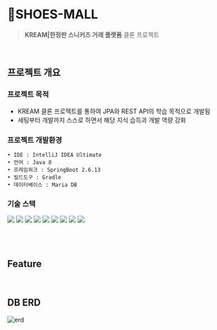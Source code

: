 
# 👟SHOES-MALL
> **KREAM|한정판 스니커즈 거래 플랫폼** 클론 프로젝트

<br/>

## 프로젝트 개요 

### 프로젝트 목적 

- KREAM 클론 프로젝트를 통하여 JPA와 REST API의 학습 목적으로 개발됨
- 세팅부터 개발까지 스스로 하면서 해당 지식 습득과 개발 역량 강화

### 프로젝트 개발환경

```
• IDE : IntelliJ IDEA Ultimate
• 언어 : Java 8
• 프레임워크 : SpringBoot 2.6.13
• 빌드도구 : Gradle 
• 데이터베이스 : Maria DB
```

### 기술 스택 

<p align="left">
<img src="https://img.shields.io/badge/Java 8-007396?style=flat&logo=Java&logoColor=white">
<img src="https://img.shields.io/badge/Spring Boot-6DB33F?style=flat&logo=Spring Boot&logoColor=white">
<img src="https://img.shields.io/badge/jQuery-0769AD?style=flat&logo=Oracle&logoColor=white">
<img src="https://img.shields.io/badge/JavaScript-F7DF1E?style=flat&logo=JavaScript&logoColor=white">
<img src="https://img.shields.io/badge/HTML5-E34F26?style=flat&logo=HTML5&logoColor=white">
<img src="https://img.shields.io/badge/CSS3-1572B6?style=flat&logo=CSS3&logoColor=white">
<img src="https://img.shields.io/badge/Thymeleaf-3FE669?style=flat&logo=Thymeleaf&logoColor=white">
<img src="https://img.shields.io/badge/Gradle-02303A?style=flat&logo=Gradle&logoColor=white">
<img src="https://img.shields.io/badge/MariaDB-003545?style=flat&logo=MariaDB&logoColor=white">
</p>

<br/>


<br/>

## Feature



<br/>

## DB ERD 

![erd](https://user-images.githubusercontent.com/76427264/206983062-08482e2f-31ee-4ca7-8046-4d8290cd74fb.png)


